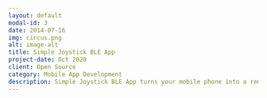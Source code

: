 ```yaml
---
layout: default
modal-id: 3
date: 2014-07-16
img: circus.png
alt: image-alt
title: Simple Joystick BLE App
project-date: Oct 2020
client: Open Source
category: Mobile App Development
description: Simple Joystick BLE App turns your mobile phone into a remote control for robotic applications. This app has simple user interface and is easy to set up. With support for Bluetooth modules HM-10, HM-11.
---
```

